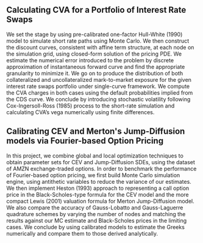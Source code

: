 ## Calculating CVA for a Portfolio of Interest Rate Swaps

We set the stage by using pre-calibrated one-factor Hull-White (1990) model to simulate short rate paths using Monte Carlo. We then construct the discount curves, consistent with affine term structure, at each node on the simulation grid, using closed-form solution of the pricing PDE. We estimate the numerical error introduced to the problem by discrete approximation of instantaneous forward curve and find the appropriate granularity to minimize it. We go on to produce the distribution of both collateralized and uncollateralized mark-to-market exposure for the given interest rate swaps portfolio under single-curve framework. We compute the CVA charges in both cases using the default probabilities implied from the CDS curve. We conclude by introducing stochastic volatility following Cox-Ingersoll-Ross (1985) process to the short-rate simulation and calculating CVA’s vega numerically using finite differences.

## Calibrating CEV and Merton's Jump-Diffusion models via Fourier-based Option Pricing

In this project, we combine global and local optimization techniques to obtain parameter sets for CEV and Jump-Diffusion SDEs, using the dataset of AMZN exchange-traded options. In order to benchmark the performance of Fourier-based option pricing, we first build Monte Carlo simulation engine, using antithetic variables to reduce the variance of our estimates. We then implement Heston (1993) approach to representing a call option price in the Black-Scholes-type formula for the CEV model and the more compact Lewis (2001) valuation formula for Merton Jump-Diffusion model. We also compare the accuracy of Gauss-Lobatto and Gauss-Laguerre quadrature schemes by varying the number of nodes and matching the results against our MC estimate and Black-Scholes prices in the limiting cases. We conclude by using calibrated models to estimate the Greeks numerically and compare them to those derived analytically.
